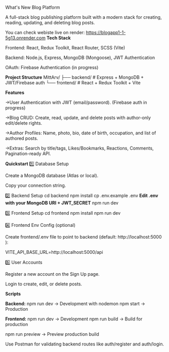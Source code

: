 What's New Blog Platform

A full-stack blog publishing platform built with a modern stack for creating, reading, updating, and deleting blog posts.

You can check webiste live on render: https://blogapp1-1-5g13.onrender.com
**Tech Stack**

Frontend: React, Redux Toolkit, React Router, SCSS (Vite)

Backend: Node.js, Express, MongoDB (Mongoose), JWT Authentication

OAuth: Firebase Authentication (in progress)

**Project Structure**
MittArv/
├── backend/        # Express + MongoDB + JWT/Firebase auth
└── frontend/       # React + Redux Toolkit + Vite

**Features**

->User Authentication with JWT (email/password). (Firebase auth in progress)

->Blog CRUD: Create, read, update, and delete posts with author-only edit/delete rights.

->Author Profiles: Name, photo, bio, date of birth, occupation, and list of authored posts.

->Extras: Search by title/tags, Likes/Bookmarks, Reactions, Comments, Pagination-ready API.

**Quickstart**
1️⃣ Database Setup

Create a MongoDB database (Atlas or local).

Copy your connection string.

2️⃣ Backend Setup
cd backend
npm install
cp .env.example .env
**Edit .env with your MongoDB URI + JWT_SECRET**
npm run dev

3️⃣ Frontend Setup
cd frontend
npm install
npm run dev

4️⃣ Frontend Env Config (optional)

Create frontend/.env file to point to backend (default: http://localhost:5000
):

VITE_API_BASE_URL=http://localhost:5000/api

5️⃣ User Accounts

Register a new account on the Sign Up page.

Login to create, edit, or delete posts.

**Scripts**

**Backend:**
npm run dev → Development with nodemon
npm start → Production

**Frontend:**
npm run dev → Development
npm run build → Build for production

npm run preview → Preview production build

Use Postman for validating backend routes like auth/register and auth/login.
